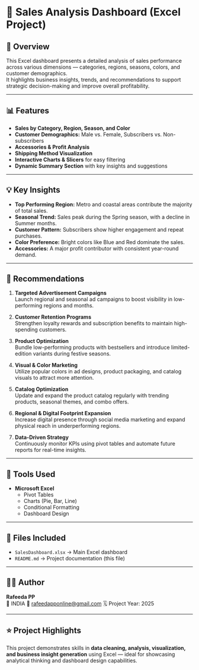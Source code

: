 # 🧮 Sales Analysis Dashboard (Excel Project)

## 📘 Overview
This Excel dashboard presents a detailed analysis of sales performance across various dimensions — categories, regions, seasons, colors, and customer demographics.  
It highlights business insights, trends, and recommendations to support strategic decision-making and improve overall profitability.

---

## 📊 Features
- **Sales by Category, Region, Season, and Color**
- **Customer Demographics:** Male vs. Female, Subscribers vs. Non-subscribers
- **Accessories & Profit Analysis**
- **Shipping Method Visualization**
- **Interactive Charts & Slicers** for easy filtering
- **Dynamic Summary Section** with key insights and suggestions

---

## 💡 Key Insights
- **Top Performing Region:** Metro and coastal areas contribute the majority of total sales.  
- **Seasonal Trend:** Sales peak during the Spring season, with a decline in Summer months.  
- **Customer Pattern:** Subscribers show higher engagement and repeat purchases.  
- **Color Preference:** Bright colors like Blue and Red dominate the sales.  
- **Accessories:** A major profit contributor with consistent year-round demand.

---

## 🚀 Recommendations
1. **Targeted Advertisement Campaigns**  
   Launch regional and seasonal ad campaigns to boost visibility in low-performing regions and months.

2. **Customer Retention Programs**  
   Strengthen loyalty rewards and subscription benefits to maintain high-spending customers.

3. **Product Optimization**  
   Bundle low-performing products with bestsellers and introduce limited-edition variants during festive seasons.

4. **Visual & Color Marketing**  
   Utilize popular colors in ad designs, product packaging, and catalog visuals to attract more attention.

5. **Catalog Optimization**  
   Update and expand the product catalog regularly with trending products, seasonal themes, and combo offers.

6. **Regional & Digital Footprint Expansion**  
   Increase digital presence through social media marketing and expand physical reach in underperforming regions.

7. **Data-Driven Strategy**  
   Continuously monitor KPIs using pivot tables and automate future reports for real-time insights.

---

## 🧭 Tools Used
- **Microsoft Excel**
  - Pivot Tables  
  - Charts (Pie, Bar, Line)  
  - Conditional Formatting  
  - Dashboard Design  

---

## 📂 Files Included
- `SalesDashboard.xlsx` → Main Excel dashboard  
- `README.md` → Project documentation (this file)

---

## 👩‍💻 Author
**Rafeeda PP**  
📍 INDIA 
📧 rafeedapponline@gmail.com
🗓️ Project Year: 2025  

---

## ⭐ Project Highlights
This project demonstrates skills in **data cleaning, analysis, visualization, and business insight generation** using Excel — ideal for showcasing analytical thinking and dashboard design capabilities.
